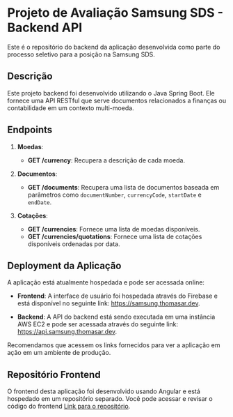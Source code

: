 # Projeto de Avaliação Samsung SDS - Backend API

Este é o repositório do backend da aplicação desenvolvida como parte do processo seletivo para a posição na Samsung SDS.

## Descrição

Este projeto backend foi desenvolvido utilizando o Java Spring Boot. Ele fornece uma API RESTful que serve documentos
relacionados a finanças ou contabilidade em um contexto multi-moeda.

## Endpoints

1. **Moedas**:
    - **GET /currency**: Recupera a descrição de cada moeda.

2. **Documentos**:
    - **GET /documents**: Recupera uma lista de documentos baseada em parâmetros
      como `documentNumber`, `currencyCode`, `startDate` e `endDate`.

3. **Cotações**:
    - **GET /currencies**: Fornece uma lista de moedas disponíveis.
    - **GET /currencies/quotations**: Fornece uma lista de cotações disponíveis ordenadas por data.

## Deployment da Aplicação

A aplicação está atualmente hospedada e pode ser acessada online:

- **Frontend**: A interface de usuário foi hospedada através do Firebase e está disponível no seguinte
  link: https://samsung.thomasar.dev.

- **Backend**: A API do backend está sendo executada em uma instância AWS EC2 e pode ser acessada através do seguinte
  link: https://api.samsung.thomasar.dev.

Recomendamos que acessem os links fornecidos para ver a aplicação em ação em um ambiente de produção.

## Repositório Frontend

O frontend desta aplicação foi desenvolvido usando Angular e está hospedado em um repositório separado. Você pode
acessar e revisar o código do
frontend [Link para o repositório](https://github.com/thomasreichmann/samsung-evaluation-api).
